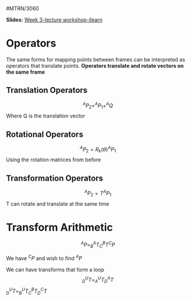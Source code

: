 #MTRN/3060 

**Slides:**
[Week 3-lecture workshop-ilearn](Attachments/Week%203-lecture%20workshop-ilearn.pdf)

# Operators
The same forms for mapping points between frames can be interpreted as operators that translate points.
**Operators translate and rotate vectors on the same frame**

## Translation Operators
$$^{A}P_{2} = ^{A}P_{1} + ^{A}Q$$
Where Q is the translation vector

## Rotational Operators
$$^{A}P_{2} = R_{k}(\theta) ^{A}P_{1}$$
Using the rotation matrices from before


## Transformation Operators
$$^{A}P_{2} = T ^{A}P_{1}$$
T can rotate and translate at the same time



# Transform Arithmetic
$$^{A}P = ^{A}_{B}T ^{B}_{C}T ^{C}P$$

We have $^{C}P$ and wish to find $^{A}P$

We can have transforms that form a loop
$$^{U}_{D}T = ^{U}_{A}T ^{A}_{D}T$$
$^{U}_{D}T = ^{U}_{B}T ^{B}_{C}T ^{C}_{D}T$
